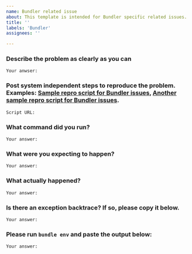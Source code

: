 ```yaml
---
name: Bundler related issue
about: This template is intended for Bundler specific related issues.
title: ''
labels: 'Bundler'
assignees: ''

---
```


<!--

Thank you for contributing to the [rubygems](https://github.com/rubygems/rubygems) repository, and specifically to the [Bundler](https://bundler.io/) gem.

Before opening your issue, make sure you have checked [our filing issues guide](https://github.com/rubygems/rubygems/blob/master/bundler/doc/contributing/ISSUES.md).

Please fill in the following sections so we can process your issue as fast as possible:

-->

### Describe the problem as clearly as you can

    Your anwser:

### Post system independent steps to reproduce the problem. Examples: [Sample repro script for Bundler issues](https://gist.github.com/xaviershay/6207550), [Another sample repro script for Bundler issues](https://gist.github.com/xaviershay/6295889).

    Script URL: 

### What command did you run?

    Your answer:

### What were you expecting to happen?

    Your answer:

### What actually happened?

    Your answer:

### Is there an exception backtrace? If so, please copy it below.

    Your answer:

### Please run `bundle env` and paste the output below:

    Your answer:
